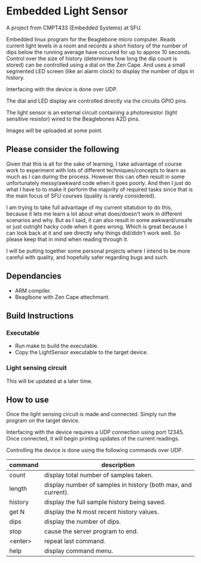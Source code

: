 # Embedded Light Sensor
A project from CMPT433 (Embedded Systems) at SFU.

Embedded linux program for the Beaglebone micro computer. Reads current light levels in a room and records a short history of the number of dips
below the running average have occured for up to approx 10 seconds. Control over the size of history (determines how long the dip count is stored)
can be controlled using a dial on the Zen Cape. And uses a small segmented LED screen (like an alarm clock) to display the number of dips in history.

Interfacing with the device is done over UDP.

The dial and LED display are controlled directly via the circuits GPIO pins.

The light sensor is an external circuit containing a photoresistor (light sensitive resistor) wired to the Beaglebones A2D pins.

Images will be uploaded at some point.

## Please consider the following
Given that this is all for the sake of learning, I take advantage of course work to experiment with lots of different techniques/concepts 
to learn as much as I can during the process. However this can often result in some unfortunately messy/awkward code when it goes poorly.
And then I just do what I have to to make it perform the majority of required tasks since that is the main focus of SFU courses (quality is rarely considered).

I am trying to take full advantage of my current sitatution to do this, because it lets me learn a lot about what does/doesn't work in different scenarios and why.
But as I said, it can also result in some awkward/unsafe or just outright hacky code when it goes wrong. Which is great because I can look back at it and see directly
why things did/didn't work well. So please keep that in mind when reading through it.

I will be putting together some personal projects where I intend to be more careful with quality, and hopefully safer regarding bugs and such.

## Dependancies
- ARM compiler.
- Beaglbone with Zen Cape attechmant.

## Build Instructions
### Executable
- Run make to build the executable.
- Copy the LightSensor executable to the target device.

### Light sensing circuit
This will be updated at a later time.

## How to use
Once the light sensing circuit is made and connected. Simply run the program on the target device.

Interfacing with the device requires a UDP connection using port 12345. Once connected, it will begin printing updates of the current readings.

Controlling the device is done using the following commands over UDP.

| command   | description                                                   |
| ---       | ---                                                           |
| count     | display total number of samples taken.                        |
| length    | display number of samples in history (both max, and current). |
| history   | display the full sample history being saved.                  |
| get N     | display the N most recent history values.                     |
| dips      | display the number of dips.                                   |
| stop      | cause the server program to end.                              |
| \<enter\> | repeat last command.                                          |
| help      | display command menu.                                         |